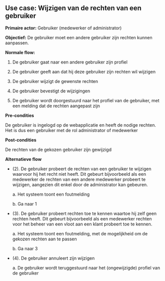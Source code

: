 Use case: Wijzigen van de rechten van een gebruiker
---------------------------------------------------

**Primaire actor:** Gebruiker (medewerker of administrator)

**Objectief:** De gebruiker moet een andere gebruiker zijn rechten kunnen
aanpassen.

**Normale flow:**

1.  De gebruiker gaat naar een andere gebruiker zijn profiel

2.  De gebruiker geeft aan dat hij deze gebruiker zijn rechten wil wijzigen

3.  De gebruiker wijzigt de gewenste rechten

4.  De gebruiker bevestigt de wijzigingen

5.  De gebruiker wordt doorgestuurd naar het profiel van de gebruiker, met een
    melding dat de rechten aangepast zijn

**Pre-condities**

De gebruiker is ingelogd op de webapplicatie en heeft de nodige rechten. Het is
dus een gebruiker met de rol administrator of medewerker

**Post-condities**

De rechten van de gekozen gebruiker zijn gewijzigd

**Alternatieve flow**

* (2). De gebruiker probeert de rechten van een gebruiker te wijzigen waarvoor hij het recht niet heeft. Dit gebeurt bijvoorbeeld als een medewerker de rechten van een andere medewerker probeert te wijzigen, aangezien dit enkel door de administrator kan gebeuren.

  a. Het systeem toont een foutmelding

  b. Ga naar 1

* (3). De gebruiker probeert rechten toe te kennen waartoe hij zelf geen rechten heeft. Dit gebeurt bijvoorbeeld als een medewerker rechten voor het beheer van een vloot aan een klant probeert toe te kennen.

  a. Het systeem toont een foutmelding, met de mogelijkheid om de gekozen rechten aan te passen

  b. Ga naar 3

* (4). De gebruiker annuleert zijn wijzigen

  a. De gebruiker wordt teruggestuurd naar het (ongewijzigde) profiel van de gebruiker
